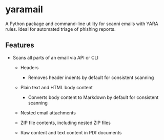 # yaramail


A Python package and command-line utility for scanni emails with YARA rules.
Ideal for automated triage of phishing reports.

## Features


- Scans all parts of an email via API or CLI

  - Headers

    -  Removes header indents by default for consistent scanning
  - Plain text and HTML body content

    - Converts body content to Markdown by default for consistent scanning

  - Nested email attachments
  - ZIP file contents, including nested ZIP files
  - Raw content and text content in PDf documents


